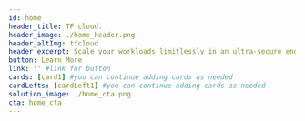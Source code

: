 ```yaml
---
id: home
header_title: TF cloud.
header_image: ./home_header.png
header_altImg: tfcloud
header_excerpt: Scale your workloads limitlessly in an ultra-secure end-to-end environment.
button: Learn More
link: '' #link for button
cards: [card1] #you can continue adding cards as needed
cardLefts: [cardLeft1] #you can continue adding cards as needed
solution_image: ./home_cta.png
cta: home_cta
---
```

